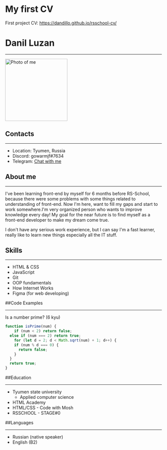 # My first CV 
First project CV: https://dandillo.github.io/rsschool-cv/

# Danil Luzan
****
<img src="https://sun9-35.userapi.com/impg/0l33PDmensRcxdjiO_h6SYIJYFn2n0r9PGfHRg/nrqAm8TFAdQ.jpg?size=1440x1440&quality=96&sign=0694a8a8298ec6e668fc8439f48bfa22&type=album" alt="Photo of me" width="200"/>


## Contacts
****
- Location: Tyumen, Russia
- Discord: gowarmjf#7634
- Telegram: [Chat with me](https://t.me/Nbkamrf)

## About me
****
I've been learning front-end by myself for 6 months before RS-School, because there were some problems with some things related to understanding of front-end. Now I'm here, want to fill my gaps and start to work somewhere.I'm very organized person who wants to improve knowledge every day! My goal for the near future is to find myself as a front-end developer to make my dream come true.

I don't have any serious work experience, but I can say I'm a fast learner, really like to learn new things
especially all the IT stuff.

## Skills
****
- HTML & CSS
- JavaScript
- Git
- OOP fundamentals
- How Internet Works
- Figma (for web developing)
  
##Code Examples
****
Is a number prime? (6 kyu)
```javascript
function isPrime(num) {
    if (num < 2) return false;
  else if (num === 2) return true;
    for (let d = 2; d < Math.sqrt(num) + 1; d++) {
    if (num % d === 0) {
      return false;
    }
  }
  return true;
}
```
##Education
****
* Tyumen state university
  * Applied computer science
* HTML Academy
* HTML/CSS - Code with Mosh 
* RSSCHOOL - STAGE#0

##Languages
****
* Russian (native speaker)
* English (B2)


